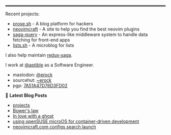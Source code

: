 <hr style="border:2px solid gray"> </hr>

Recent projects:

- [prose.sh](https://prose.sh) - A blog platform for hackers
- [neovimcraft](https://neovimcraft.com) - A site to help you find the best
  neovim plugins
- [saga-query](https://github.com/redux-saga/saga-query) - An express-like
  middleware system to handle data fetching for front-end apps
- [lists.sh](https://lists.sh) - A microblog for lists

I also help maintain [redux-saga](https://github.com/redux-saga).

I work at [@aptible](https://aptible.com) as a Software Engineer.

- mastodon: [@erock](https://fosstodon.org/@erock)
- sourcehut: [~erock](https://git.sr.ht/~erock)
- pgp: [7A51A47D76D3FD02](https://erock.io/publickey.txt)

📕 **Latest Blog Posts**

<!-- BLOG-POST-LIST:START -->
- [projects](https://bower.sh/projects)
- [Bower&#39;s law](https://bower.sh/bowers-law)
- [In love with a ghost](https://bower.sh/in-love-with-a-ghost)
- [using openSUSE microOS for container-driven development](https://bower.sh/opensuse-microos-container-dev)
- [neovimcraft.com configs search launch](https://bower.sh/neovimcraft-configs-search)
<!-- BLOG-POST-LIST:END -->
